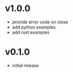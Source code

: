 # v1.0.0

- provide error code on close
- add python examples
- add rust examples

# v0.1.0

- initial release